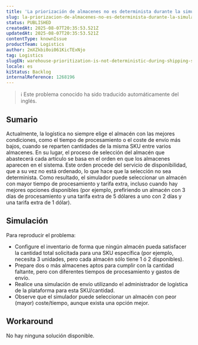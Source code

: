 ```yaml
---
title: 'La priorización de almacenes no es determinista durante la simulación de envío'
slug: la-priorizacion-de-almacenes-no-es-determinista-durante-la-simulacion-de-envio
status: PUBLISHED
createdAt: 2025-08-07T20:35:53.521Z
updatedAt: 2025-08-07T20:35:53.521Z
contentType: knownIssue
productTeam: Logistics
author: 2mXZkbi0oi061KicTExNjo
tag: Logistics
slugEN: warehouse-prioritization-is-not-deterministic-during-shipping-simulation
locale: es
kiStatus: Backlog
internalReference: 1268196
---
```


>ℹ️ Este problema conocido ha sido traducido automáticamente del inglés.

## Sumario



Actualmente, la logística no siempre elige el almacén con las mejores condiciones, como el tiempo de procesamiento o el coste de envío más bajos, cuando se reparten cantidades de la misma SKU entre varios almacenes. En su lugar, el proceso de selección del almacén que abastecerá cada artículo se basa en el orden en que los almacenes aparecen en el sistema. Este orden procede del servicio de disponibilidad, que a su vez no está ordenado, lo que hace que la selección no sea determinista. Como resultado, el simulador puede seleccionar un almacén con mayor tiempo de procesamiento y tarifa extra, incluso cuando hay mejores opciones disponibles (por ejemplo, prefiriendo un almacén con 3 días de procesamiento y una tarifa extra de 5 dólares a uno con 2 días y una tarifa extra de 1 dólar).

## Simulación



Para reproducir el problema:

- Configure el inventario de forma que ningún almacén pueda satisfacer la cantidad total solicitada para una SKU específica (por ejemplo, necesita 3 unidades, pero cada almacén sólo tiene 1 ó 2 disponibles).
- Prepare dos o más almacenes aptos para cumplir con la cantidad faltante, pero con diferentes tiempos de procesamiento y gastos de envío.
- Realice una simulación de envío utilizando el administrador de logística de la plataforma para esta SKU/cantidad.
- Observe que el simulador puede seleccionar un almacén con peor (mayor) coste/tiempo, aunque exista una opción mejor.

## Workaround


No hay ninguna solución disponible.




